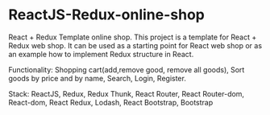 # ReactJS-Redux-online-shop
React + Redux Template online shop.
This project is a template for React + Redux web shop. It can be used as a starting point for React web shop or as an example how to implement Redux structure in React.

Functionality:
Shopping cart(add,remove good, remove all goods),
Sort goods by price and by name,
Search,
Login,
Register.

Stack:
ReactJS,
Redux,
Redux Thunk,
React Router,
React Router-dom,
React-dom,
React Redux,
Lodash,
React Bootstrap,
Bootstrap

